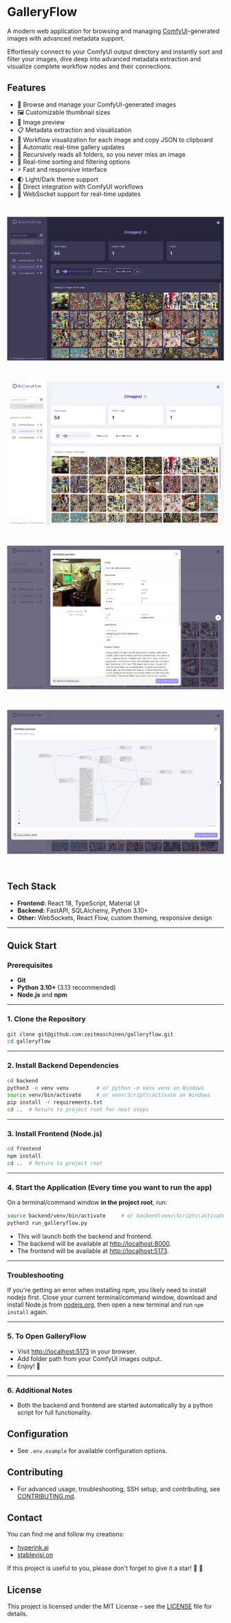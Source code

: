 # GalleryFlow

A modern web application for browsing and managing <a href="https://github.com/comfyanonymous/ComfyUI" target="_blank" rel="noopener noreferrer">ComfyUI</a>-generated images with advanced metadata support.

Effortlessly connect to your ComfyUI output directory and instantly sort and filter your images, dive deep into advanced metadata extraction and visualize complete workflow nodes and their connections.

## Features

- 📁 Browse and manage your ComfyUI-generated images
- 🖼️ Customizable thumbnail sizes
- 🎨 Image preview
- 📋 Metadata extraction and visualization
- 🧩 Workflow visualization for each image and copy JSON to clipboard
- 🚀 Automatic real-time gallery updates
- 📂 Recursively reads all folders, so you never miss an image
- 🔄 Real-time sorting and filtering options
- ⚡ Fast and responsive interface
- 🌓 Light/Dark theme support
- 🔗 Direct integration with ComfyUI workflows
- 🔄 WebSocket support for real-time updates

<br>

![Gallery screenshot](frontend/docs/images/gallery-dark.jpg)

<br>

![Gallery screenshot](frontend/docs/images/gallery-light.jpg)

<br>

![Metadata modal screenshot](frontend/docs/images/metadata.jpg)

<br>

![Workflow preview](frontend/docs/images/workflow.jpg)

<br>

## Tech Stack
- **Frontend:** React 18, TypeScript, Material UI
- **Backend:** FastAPI, SQLAlchemy, Python 3.10+
- **Other:** WebSockets, React Flow, custom theming, responsive design

---

## Quick Start

### Prerequisites
- **Git**
- **Python 3.10+** (3.13 recommended)
- **Node.js** and **npm**

---

### 1. Clone the Repository

```bash
git clone git@github.com:zeitmaschinen/galleryflow.git
cd galleryflow
```

---

### 2. Install Backend Dependencies

```bash
cd backend
python3 -m venv venv         # or python -m venv venv on Windows
source venv/bin/activate     # or venv\Scripts\activate on Windows
pip install -r requirements.txt
cd ..  # Return to project root for next steps
```

---

### 3. Install Frontend (Node.js)

```bash
cd frontend
npm install
cd ..  # Return to project root
```

---

### 4. Start the Application (Every time you want to run the app)

On a terminal/command window **in the project root**, run:

```bash
source backend/venv/bin/activate     # or backend\venv\Scripts\activate on Windows
python3 run_galleryflow.py
```

- This will launch both the backend and frontend. 
- The backend will be available at [http://localhost:8000](http://localhost:8000).
- The frontend will be available at [http://localhost:5173](http://localhost:5173).

---

### Troubleshooting
If you're getting an error when installing npm, you likely need to install nodejs first.
Close your current terminal/command window, download and install Node.js from [nodejs.org](https://nodejs.org/), then open a new terminal and run `npm install` again.

---

### 5. To Open GalleryFlow

- Visit [http://localhost:5173](http://localhost:5173) in your browser.
- Add folder path from your ComfyUI images output.
- Enjoy! 🎉

---

### 6. Additional Notes

- Both the backend and frontend are started automatically by a python script for full functionality.

## Configuration
- See `.env.example` for available configuration options.

## Contributing
- For advanced usage, troubleshooting, SSH setup, and contributing, see [CONTRIBUTING.md](CONTRIBUTING.md).

## Contact
You can find me and follow my creations:
- [hyperink.ai](https://www.instagram.com/hyperink.ai)
- [stablevisi.on](https://www.instagram.com/stablevisi.on)

If this project is useful to you, please don't forget to give it a star! 🌟 🤗

## License
This project is licensed under the MIT License – see the [LICENSE](LICENSE) file for details.